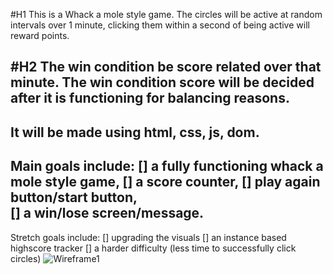 
#H1 This is a Whack a mole style game. The circles will be active at random intervals over 1 minute, clicking them within a second of being active will reward points.

#H2 The win condition be score related over that minute. The win condition score will be decided after it is functioning for balancing reasons. 
---
It will be made using html, css, js, dom.
---
Main goals include:
    [] a fully functioning whack a mole style game, 
    [] a score counter, 
    [] play again button/start button,  
    [] a win/lose screen/message.
---
Stretch goals include: 
   [] upgrading the visuals
   [] an instance based highscore tracker
   [] a harder difficulty (less time to successfully click circles)
![Wireframe1](.C:\Users\Skye\Pictures\Screenshots\WireFrame1.png)